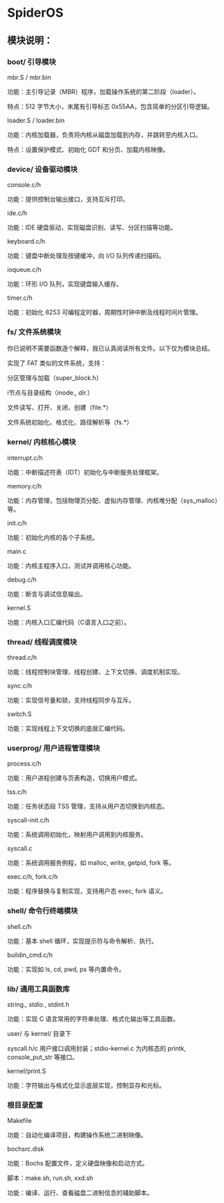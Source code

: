 # SpiderOS

## 模块说明：

### boot/ 引导模块
mbr.S / mbr.bin

功能：主引导记录（MBR）程序，加载操作系统的第二阶段（loader）。

特点：512 字节大小，末尾有引导标志 0x55AA，包含简单的分区引导逻辑。

loader.S / loader.bin

功能：内核加载器，负责将内核从磁盘加载到内存，并跳转至内核入口。

特点：设置保护模式、初始化 GDT 和分页、加载内核映像。


### device/ 设备驱动模块
console.c/h

功能：提供控制台输出接口，支持互斥打印。

ide.c/h

功能：IDE 硬盘驱动，实现磁盘识别、读写、分区扫描等功能。

keyboard.c/h

功能：键盘中断处理及按键缓冲，向 I/O 队列传递扫描码。

ioqueue.c/h

功能：环形 I/O 队列，实现键盘输入缓存。

timer.c/h

功能：初始化 8253 可编程定时器，周期性时钟中断及线程时间片管理。

### fs/ 文件系统模块
你已说明不需要函数逐个解释，我已认真阅读所有文件。以下仅为模块总结。

实现了 FAT 类似的文件系统，支持：

分区管理与加载（super_block.h）

i节点与目录结构（inode.*, dir.*）

文件读写、打开、关闭、创建（file.*）

文件系统初始化、格式化、路径解析等（fs.*）

### kernel/ 内核核心模块
interrupt.c/h

功能：中断描述符表（IDT）初始化与中断服务处理框架。

memory.c/h

功能：内存管理，包括物理页分配、虚拟内存管理、内核堆分配（sys_malloc）等。

init.c/h

功能：初始化内核的各个子系统。

main.c

功能：内核主程序入口，测试并调用核心功能。

debug.c/h

功能：断言与调试信息输出。

kernel.S

功能：内核入口汇编代码（C语言入口之前）。

### thread/ 线程调度模块
thread.c/h

功能：线程控制块管理、线程创建、上下文切换、调度机制实现。

sync.c/h

功能：实现信号量和锁，支持线程同步与互斥。

switch.S

功能：实现线程上下文切换的底层汇编代码。

### userprog/ 用户进程管理模块
process.c/h

功能：用户进程创建与页表构造，切换用户模式。

tss.c/h

功能：任务状态段 TSS 管理，支持从用户态切换到内核态。

syscall-init.c/h

功能：系统调用初始化，映射用户调用到内核服务。

syscall.c

功能：系统调用服务例程，如 malloc, write, getpid, fork 等。

exec.c/h, fork.c/h

功能：程序替换与复制实现，支持用户态 exec, fork 语义。

### shell/ 命令行终端模块
shell.c/h

功能：基本 shell 循环，实现提示符与命令解析、执行。

buildin_cmd.c/h

功能：实现如 ls, cd, pwd, ps 等内置命令。


### lib/ 通用工具函数库
string.*, stdio.*, stdint.h

功能：实现 C 语言常用的字符串处理、格式化输出等工具函数。

user/ 与 kernel/ 目录下

syscall.h/c 用户接口调用封装；stdio-kernel.c 为内核态的 printk, console_put_str 等接口。

kernel/print.S

功能：字符输出与格式化显示底层实现，控制显存和光标。

### 根目录配置
Makefile

功能：自动化编译项目，构建操作系统二进制映像。

bochsrc.disk

功能：Bochs 配置文件，定义硬盘映像和启动方式。

脚本：make.sh, run.sh, xxd.sh

功能：编译、运行、查看磁盘二进制信息的辅助脚本。
